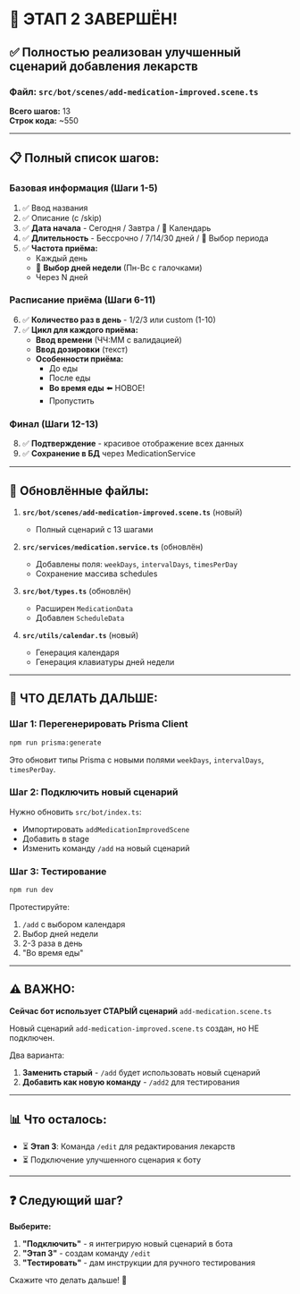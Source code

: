 # 🎉 ЭТАП 2 ЗАВЕРШЁН!

## ✅ Полностью реализован улучшенный сценарий добавления лекарств

### Файл: `src/bot/scenes/add-medication-improved.scene.ts`

**Всего шагов:** 13  
**Строк кода:** ~550

---

## 📋 Полный список шагов:

### **Базовая информация (Шаги 1-5)**
1. ✅ Ввод названия
2. ✅ Описание (с /skip)
3. ✅ **Дата начала** - Сегодня / Завтра / 📆 Календарь
4. ✅ **Длительность** - Бессрочно / 7/14/30 дней / 📆 Выбор периода
5. ✅ **Частота приёма:**
   - Каждый день
   - 📅 **Выбор дней недели** (Пн-Вс с галочками)
   - Через N дней

### **Расписание приёма (Шаги 6-11)**
6. ✅ **Количество раз в день** - 1/2/3 или custom (1-10)
7. ✅ **Цикл для каждого приёма:**
   - **Ввод времени** (ЧЧ:ММ с валидацией)
   - **Ввод дозировки** (текст)
   - **Особенности приёма:**
     - До еды
     - После еды
     - **Во время еды** ⬅️ НОВОЕ!
     - Пропустить

### **Финал (Шаги 12-13)**
8. ✅ **Подтверждение** - красивое отображение всех данных
9. ✅ **Сохранение в БД** через MedicationService

---

## 🔧 Обновлённые файлы:

1. **`src/bot/scenes/add-medication-improved.scene.ts`** (новый)
   - Полный сценарий с 13 шагами

2. **`src/services/medication.service.ts`** (обновлён)
   - Добавлены поля: `weekDays`, `intervalDays`, `timesPerDay`
   - Сохранение массива schedules

3. **`src/bot/types.ts`** (обновлён)
   - Расширен `MedicationData`
   - Добавлен `ScheduleData`

4. **`src/utils/calendar.ts`** (новый)
   - Генерация календаря
   - Генерация клавиатуры дней недели

---

## 🚀 ЧТО ДЕЛАТЬ ДАЛЬШЕ:

### Шаг 1: Перегенерировать Prisma Client
```bash
npm run prisma:generate
```
Это обновит типы Prisma с новыми полями `weekDays`, `intervalDays`, `timesPerDay`.

### Шаг 2: Подключить новый сценарий
Нужно обновить `src/bot/index.ts`:
- Импортировать `addMedicationImprovedScene`
- Добавить в stage
- Изменить команду `/add` на новый сценарий

### Шаг 3: Тестирование
```bash
npm run dev
```

Протестируйте:
1. `/add` с выбором календаря
2. Выбор дней недели
3. 2-3 раза в день
4. "Во время еды"

---

## ⚠️ ВАЖНО:

**Сейчас бот использует СТАРЫЙ сценарий** `add-medication.scene.ts`

Новый сценарий `add-medication-improved.scene.ts` создан, но НЕ подключен.

Два варианта:
1. **Заменить старый** - `/add` будет использовать новый сценарий
2. **Добавить как новую команду** - `/add2` для тестирования

---

## 📊 Что осталось:

- ⏳ **Этап 3**: Команда `/edit` для редактирования лекарств
- ⏳ Подключение улучшенного сценария к боту

---

## ❓ Следующий шаг?

**Выберите:**
1. **"Подключить"** - я интегрирую новый сценарий в бота
2. **"Этап 3"** - создам команду `/edit`
3. **"Тестировать"** - дам инструкции для ручного тестирования

Скажите что делать дальше! 🎯
